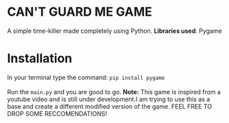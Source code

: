 # CAN'T GUARD ME GAME
A simple time-killer made completely using Python.
**Libraries used**: Pygame

# Installation
In your terminal type the command:
``` pip install pygame ```
<br>
</br>
Run the ``` main.py ``` and you are good to go.
**Note:** This game is inspired from a youtube video and is still under development.I am trying to use this as a base and create a different modified version of the game.
FEEL FREE TO DROP SOME RECCOMENDATIONS!
